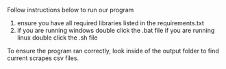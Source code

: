 Follow instructions below to run our program
 
1. ensure you have all required libraries listed in the requirements.txt
2. if you are running windows double click the .bat file
   if you are running linux double click the .sh file
   
To ensure the program ran correctly, look inside of the output folder to find current scrapes csv files.
